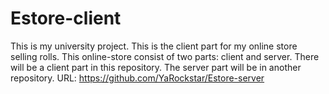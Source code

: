 # Estore-client

This is my university project. This is the client part for my online store selling rolls.
This online-store consist of two parts: client and server. There will be a client part in this repository.
The server part will be in another repository. URL: https://github.com/YaRockstar/Estore-server
